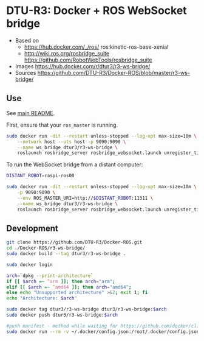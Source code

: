 # DTU-R3: Docker + ROS WebSocket bridge
* Based on
	* https://hub.docker.com/_/ros/ ros:kinetic-ros-base-xenial
	* http://wiki.ros.org/rosbridge_suite https://github.com/RobotWebTools/rosbridge_suite
* Images https://hub.docker.com/r/dtur3/r3-ws-bridge/
* Sources https://github.com/DTU-R3/Docker-ROS/blob/master/r3-ws-bridge/

## Use
See [main README](../README.md).

First, ensure that your `ros_master` is running.

```sh
sudo docker run -dit --restart unless-stopped --log-opt max-size=10m \
	--network host --uts host -p 9090:9090 \
	--name ws_bridge dtur3/r3-ws-bridge \
	roslaunch rosbridge_server rosbridge_websocket.launch unregister_timeout:=31556952 --wait --screen
```

To run the WebSocket bridge from a distant computer:

```sh
DISTANT_ROBOT=raspi-ros00

sudo docker run -dit --restart unless-stopped --log-opt max-size=10m \
	-p 9090:9090 \
	--env ROS_MASTER_URI=http://$DISTANT_ROBOT:11311 \
	--name ws_bridge dtur3/r3-ws-bridge \
	roslaunch rosbridge_server rosbridge_websocket.launch unregister_timeout:=31556952 --wait --screen
```

## Development

```bash
git clone https://github.com/DTU-R3/Docker-ROS.git
cd ./Docker-ROS/r3-ws-bridge/
sudo docker build --tag dtur3/r3-ws-bridge .

sudo docker login

arch=`dpkg --print-architecture`
if [[ $arch =~ ^arm ]]; then arch="arm";
elif [[ $arch =~ ^amd64 ]]; then arch="amd64";
else echo "Unsupported architecture" >&2; exit 1; fi
echo "Architecture: $arch"

sudo docker tag dtur3/r3-ws-bridge dtur3/r3-ws-bridge:$arch
sudo docker push dtur3/r3-ws-bridge:$arch

#push manifest - method while waiting for https://github.com/docker/cli/pull/138
sudo docker run --rm -v ~/.docker/config.json:/root/.docker/config.json -v $(pwd):/host weshigbee/manifest-tool push from-spec /host/manifest.yaml
